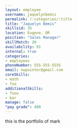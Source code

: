 ```yaml
--- 
layout: employee 
username: jaquelynbemis
permalink: /:categories/:title 
title: "Jaquelyn Bemis" 
skillsid: 35 
location: Eugene, OR
position: "Sales Manager"
skillMatch: 20
availability: 91
internal: true
categories: 
- employees
phoneNumber: 555-555-5555 
email: nwpointer@gmail.com
coreSkills:
- math 
- foo
additionalSkills:
- fooo
- bar
manage: false
"pay grade": 400
---
```


this is the portfolio of mark